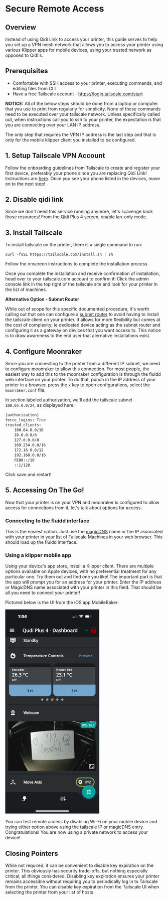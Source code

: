 # Secure Remote Access

## Overview
Instead of using Qidi Link to access your printer, this guide serves to help you
set up a VPN mesh network that allows you to access your printer using various Klipper
apps for mobile devices, using your trusted network as opposed to Qidi's.

## Prerequisites
* Comfortable with SSH access to your printer, executing commands, and editing files from CLI
* Have a free Tailscale account - https://login.tailscale.com/start

**NOTICE:**
All of the below steps should be done from a laptop or computer that you use to print from regularly for simplicity. None of these commands need to be executed over your tailscale network. Unless specifically called out, when instructions call you to ssh to your printer, the expectation is that you are connecting over your LAN IP address.

The only step that requires the VPN IP address is the last step and that is only for the mobile klipper client you installed to be configured.

## 1. Setup Tailscale VPN Account
Follow the onboarding guidelines from Tailscale to create and register your first device, preferably your phone since you are replacing Qidi Link! Instructions are [here](https://tailscale.com/kb/1017/install). Once you see your phone listed in the devices, move on to the next step!

## 2. Disable qidi link
Since we don't need this service running anymore, let's scavenge back those resources! From the Qidi Plus 4 screen, enable lan-only mode.

## 3. Install Tailscale
 
To install tailscale on the printer, there is a single command to run:

```
curl -fsSL https://tailscale.com/install.sh | sh
```

Follow the onscreen instructions to complete the installation process.

Once you complete the installation and receive confirmation of installation, head over to your tailscale.com account to confirm it! Click the admin console link in the top right of the tailscale site and look for your printer in the list of machines. 

**Alternative Option - Subnet Router**

While out of scope for this specific documented procedure, it's worth calling out that one can configure a [subnet router](https://tailscale.com/kb/1019/subnets) to avoid having to install the tailscale client on your printer. It allows for more flexibility but comes at the cost of complexity; ie dedicated device acting as the subnet router and configuring it as a gateway on devices that you want access to. This notice is to draw awareness to the end user that alernative installations exist. 


## 4. Configure Moonraker 
Since you are connecting to the printer from a different IP subnet, we need to configure moonraker to allow this connection. For most people, the easiest way to add this to the moonraker configuration is through the fluidd web interface on your printer. To do that, punch in the IP address of your printer in a browser, press the `x` key to open configurations, select the `moonraker.conf` file. 

In section labeled authorization, we'll add the tailscale subnet `100.64.0.0/24`, as displayed here:

```
[authorization]
force_logins: True
trusted_clients:
    100.64.0.0/10
    10.0.0.0/8
    127.0.0.0/8
    169.254.0.0/16
    172.16.0.0/12
    192.168.0.0/16
    FE80::/10
    ::1/128
```

Click save and restart!

## 5. Accessing On The Go!
Now that your printer is on your VPN and moonraker is configured to allow access for connections from it, let's talk about options for access.

### Connecting to the fluidd interface
This is the easiest option. Just use the [magicDNS](https://tailscale.com/kb/1081/magicdns) name or the IP associated with your printer in your list of Tailscale Machines in your web browser. This should load up the fluidd interface.

### Using a klipper mobile app
Using your device's app store, install a Klipper client. There are multiple options available on Apple devices, with no preferential treatment for any particular one. Try them out and find one you like! The important part is that the app will prompt you for an address for your printer. Enter the IP address or MagicDNS name associated with your printer in this field. That should be all you need to connect your printer!

Pictured below is the UI from the iOS app MobileRaker:

![IMG_5422.PNG](./IMG_5422.PNG "Yay, Security!")

You can test remote access by disabling Wi-Fi on your mobile device and trying either option above using the tailscale IP or magicDNS entry. Congratulations! You are now using a private network to access your device!

## Closing Pointers
While not required, it can be convenient to disable key expiration on the printer. This obviously has security trade-offs, but nothing especially critical, all things considered. Disabling key expiration ensures your printer remains accessible without requiring you to periodically log in to Tailscale from the printer. You can disable key expiration from the Tailscale UI when selecting the printer from your list of hosts.
